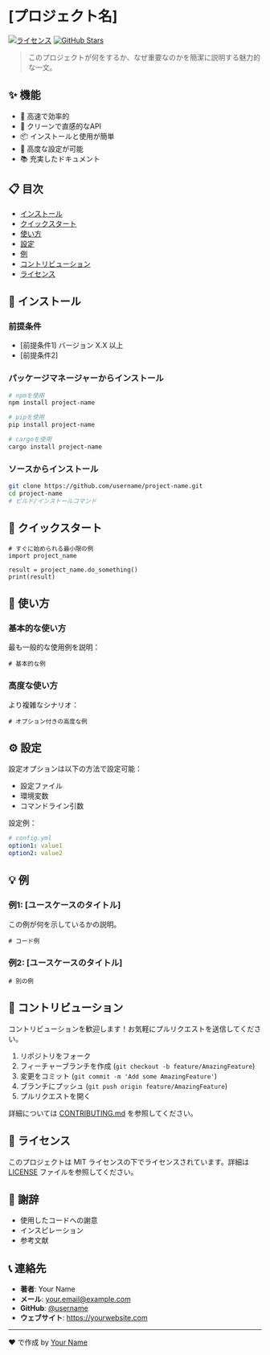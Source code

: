 # [プロジェクト名]

[![ライセンス](https://img.shields.io/badge/license-MIT-blue.svg)](LICENSE)
[![GitHub Stars](https://img.shields.io/github/stars/username/repo.svg)](https://github.com/username/repo/stargazers)

> このプロジェクトが何をするか、なぜ重要なのかを簡潔に説明する魅力的な一文。

## ✨ 機能

- 🚀 高速で効率的
- 🎨 クリーンで直感的なAPI
- 📦 インストールと使用が簡単
- 🔧 高度な設定が可能
- 📚 充実したドキュメント

## 📋 目次

- [インストール](#インストール)
- [クイックスタート](#クイックスタート)
- [使い方](#使い方)
- [設定](#設定)
- [例](#例)
- [コントリビューション](#コントリビューション)
- [ライセンス](#ライセンス)

## 🚀 インストール

### 前提条件

- [前提条件1] バージョン X.X 以上
- [前提条件2]

### パッケージマネージャーからインストール

```bash
# npmを使用
npm install project-name

# pipを使用
pip install project-name

# cargoを使用
cargo install project-name
```

### ソースからインストール

```bash
git clone https://github.com/username/project-name.git
cd project-name
# ビルド/インストールコマンド
```

## 🏃 クイックスタート

```language
# すぐに始められる最小限の例
import project_name

result = project_name.do_something()
print(result)
```

## 📖 使い方

### 基本的な使い方

最も一般的な使用例を説明：

```language
# 基本的な例
```

### 高度な使い方

より複雑なシナリオ：

```language
# オプション付きの高度な例
```

## ⚙️ 設定

設定オプションは以下の方法で設定可能：

- 設定ファイル
- 環境変数
- コマンドライン引数

設定例：

```yaml
# config.yml
option1: value1
option2: value2
```

## 💡 例

### 例1: [ユースケースのタイトル]

この例が何を示しているかの説明。

```language
# コード例
```

### 例2: [ユースケースのタイトル]

```language
# 別の例
```

## 🤝 コントリビューション

コントリビューションを歓迎します！お気軽にプルリクエストを送信してください。

1. リポジトリをフォーク
2. フィーチャーブランチを作成 (`git checkout -b feature/AmazingFeature`)
3. 変更をコミット (`git commit -m 'Add some AmazingFeature'`)
4. ブランチにプッシュ (`git push origin feature/AmazingFeature`)
5. プルリクエストを開く

詳細については [CONTRIBUTING.md](CONTRIBUTING.md) を参照してください。

## 📝 ライセンス

このプロジェクトは MIT ライセンスの下でライセンスされています。詳細は [LICENSE](LICENSE) ファイルを参照してください。

## 🙏 謝辞

- 使用したコードへの謝意
- インスピレーション
- 参考文献

## 📞 連絡先

- **著者**: Your Name
- **メール**: your.email@example.com
- **GitHub**: [@username](https://github.com/username)
- **ウェブサイト**: https://yourwebsite.com

---

❤️ で作成 by [Your Name](https://github.com/username)
